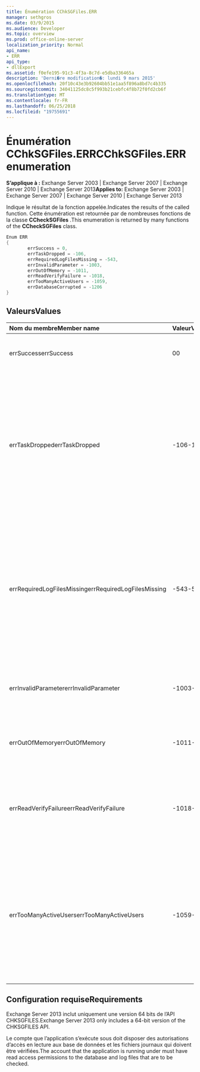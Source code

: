 ```yaml
---
title: Énumération CChkSGFiles.ERR
manager: sethgros
ms.date: 03/9/2015
ms.audience: Developer
ms.topic: overview
ms.prod: office-online-server
localization_priority: Normal
api_name:
- ERR
api_type:
- dllExport
ms.assetid: f0efe195-91c3-4f3a-8c7d-e5dba336465a
description: 'Derni�re modification�: lundi 9 mars 2015'
ms.openlocfilehash: 20f10c43e3b92604bb51e1aa5f896a8bd7c4b335
ms.sourcegitcommit: 34041125dc8c5f993b21cebfc4f8b72f0fd2cb6f
ms.translationtype: MT
ms.contentlocale: fr-FR
ms.lasthandoff: 06/25/2018
ms.locfileid: "19755691"
---
```

# <a name="cchksgfileserr-enumeration"></a><span data-ttu-id="190bc-103">Énumération CChkSGFiles.ERR</span><span class="sxs-lookup"><span data-stu-id="190bc-103">CChkSGFiles.ERR enumeration</span></span> 
  
<span data-ttu-id="190bc-104">**S’applique à :** Exchange Server 2003 | Exchange Server 2007 | Exchange Server 2010 | Exchange Server 2013</span><span class="sxs-lookup"><span data-stu-id="190bc-104">**Applies to:** Exchange Server 2003 | Exchange Server 2007 | Exchange Server 2010 | Exchange Server 2013</span></span>
  
<span data-ttu-id="190bc-105">Indique le résultat de la fonction appelée.</span><span class="sxs-lookup"><span data-stu-id="190bc-105">Indicates the results of the called function.</span></span> <span data-ttu-id="190bc-106">Cette énumération est retournée par de nombreuses fonctions de la classe **CCheckSGFiles** .</span><span class="sxs-lookup"><span data-stu-id="190bc-106">This enumeration is returned by many functions of the **CCheckSGFiles** class.</span></span> 
  
```cs
Enum ERR  
{
        errSuccess = 0,
        errTaskDropped = -106,
        errRequiredLogFilesMissing = -543,
        errInvalidParameter = -1003,
        errOutOfMemory = -1011,
        errReadVerifyFailure = -1018,
        errTooManyActiveUsers = -1059,
        errDatabaseCorrupted = -1206
}

```

## <a name="values"></a><span data-ttu-id="190bc-107">Valeurs</span><span class="sxs-lookup"><span data-stu-id="190bc-107">Values</span></span>

|<span data-ttu-id="190bc-108">**Nom du membre**</span><span class="sxs-lookup"><span data-stu-id="190bc-108">**Member name**</span></span>|<span data-ttu-id="190bc-109">**Valeur**</span><span class="sxs-lookup"><span data-stu-id="190bc-109">**Value**</span></span>|<span data-ttu-id="190bc-110">**Description**</span><span class="sxs-lookup"><span data-stu-id="190bc-110">**Description**</span></span>|
|:-----|:-----|:-----|
|<span data-ttu-id="190bc-111">errSuccess</span><span class="sxs-lookup"><span data-stu-id="190bc-111">errSuccess</span></span>  <br/> |<span data-ttu-id="190bc-112">0</span><span class="sxs-lookup"><span data-stu-id="190bc-112">0</span></span>  <br/> |<span data-ttu-id="190bc-113">La fonction s’est terminée sans erreur.</span><span class="sxs-lookup"><span data-stu-id="190bc-113">The function completed without any errors.</span></span>  <br/> |
|<span data-ttu-id="190bc-114">errTaskDropped</span><span class="sxs-lookup"><span data-stu-id="190bc-114">errTaskDropped</span></span>  <br/> |<span data-ttu-id="190bc-115">-106</span><span class="sxs-lookup"><span data-stu-id="190bc-115">-106</span></span>  <br/> |<span data-ttu-id="190bc-116">Renvoyée par la fonction **ErrTerm** pour indiquer que pas toutes les pages de base de données et fichiers journaux des transactions ont été vérifiées, ou que des erreurs se sont produites pendant la vérification.</span><span class="sxs-lookup"><span data-stu-id="190bc-116">Returned by the **ErrTerm** function to indicate that not all database pages and transaction log files were checked, or that errors were encountered during the verification.</span></span>  <br/> |
|<span data-ttu-id="190bc-117">errRequiredLogFilesMissing</span><span class="sxs-lookup"><span data-stu-id="190bc-117">errRequiredLogFilesMissing</span></span>  <br/> |<span data-ttu-id="190bc-118">-543</span><span class="sxs-lookup"><span data-stu-id="190bc-118">-543</span></span>  <br/> |<span data-ttu-id="190bc-119">Un ou plusieurs fichiers journaux qui sont nécessaires pour faire de la base de données à un état d’arrêt correct est introuvable dans le chemin d’accès du fichier journal, ou n’a pas le nom de base de trois lettres spécifié.</span><span class="sxs-lookup"><span data-stu-id="190bc-119">One or more log files that are required to bring the database to a clean-shutdown state was not found in the log file path, or did not have the specified three-letter base name.</span></span>  <br/> |
|<span data-ttu-id="190bc-120">errInvalidParameter</span><span class="sxs-lookup"><span data-stu-id="190bc-120">errInvalidParameter</span></span>  <br/> |<span data-ttu-id="190bc-121">-1003</span><span class="sxs-lookup"><span data-stu-id="190bc-121">-1003</span></span>  <br/> |<span data-ttu-id="190bc-122">Un ou plusieurs paramètres qui ont été transmis à la fonction ne sont pas valides.</span><span class="sxs-lookup"><span data-stu-id="190bc-122">One or more parameters that were passed to the function were invalid.</span></span>  <br/> |
|<span data-ttu-id="190bc-123">errOutOfMemory</span><span class="sxs-lookup"><span data-stu-id="190bc-123">errOutOfMemory</span></span>  <br/> |<span data-ttu-id="190bc-124">-1011</span><span class="sxs-lookup"><span data-stu-id="190bc-124">-1011</span></span>  <br/> |<span data-ttu-id="190bc-125">Mémoire insuffisante n’était disponible pour effectuer l’opération demandée.</span><span class="sxs-lookup"><span data-stu-id="190bc-125">Insufficient memory was available to complete the requested operation.</span></span>  <br/> |
|<span data-ttu-id="190bc-126">errReadVerifyFailure</span><span class="sxs-lookup"><span data-stu-id="190bc-126">errReadVerifyFailure</span></span>  <br/> |<span data-ttu-id="190bc-127">-1018</span><span class="sxs-lookup"><span data-stu-id="190bc-127">-1018</span></span>  <br/> |<span data-ttu-id="190bc-128">La somme de contrôle qui est stocké dans une page de base de données ne correspond pas à la somme de contrôle attendue.</span><span class="sxs-lookup"><span data-stu-id="190bc-128">The checksum that is stored on a database page does not match its expected checksum.</span></span>  <br/> |
|<span data-ttu-id="190bc-129">errTooManyActiveUsers</span><span class="sxs-lookup"><span data-stu-id="190bc-129">errTooManyActiveUsers</span></span>  <br/> |<span data-ttu-id="190bc-130">-1059</span><span class="sxs-lookup"><span data-stu-id="190bc-130">-1059</span></span>  <br/> |<span data-ttu-id="190bc-131">La fonction **ErrTerm** a été appelée alors que l’objet a été en cours d’utilisation.</span><span class="sxs-lookup"><span data-stu-id="190bc-131">The **ErrTerm** function was called while the object was still being used.</span></span> <span data-ttu-id="190bc-132">Cela peut se produire si **ErrTerm** est appelé avant **ErrCheckDbPages** ou **ErrCheckLogFiles** a renvoyé.</span><span class="sxs-lookup"><span data-stu-id="190bc-132">This can occur if **ErrTerm** is called before **ErrCheckDbPages** or **ErrCheckLogFiles** has returned.</span></span>  <br/> |
   
## <a name="requirements"></a><span data-ttu-id="190bc-133">Configuration requise</span><span class="sxs-lookup"><span data-stu-id="190bc-133">Requirements</span></span>

<span data-ttu-id="190bc-134">Exchange Server 2013 inclut uniquement une version 64 bits de l’API CHKSGFILES.</span><span class="sxs-lookup"><span data-stu-id="190bc-134">Exchange Server 2013 only includes a 64-bit version of the CHKSGFILES API.</span></span>
  
<span data-ttu-id="190bc-135">Le compte que l’application s’exécute sous doit disposer des autorisations d’accès en lecture aux base de données et les fichiers journaux qui doivent être vérifiées.</span><span class="sxs-lookup"><span data-stu-id="190bc-135">The account that the application is running under must have read access permissions to the database and log files that are to be checked.</span></span>
  

